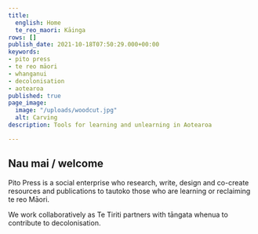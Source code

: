 ```yaml
---
title:
  english: Home
  te_reo_maori: Kāinga
rows: []
publish_date: 2021-10-18T07:50:29.000+00:00
keywords:
- pito press
- te reo māori
- whanganui
- decolonisation
- aotearoa
published: true
page_image:
  image: "/uploads/woodcut.jpg"
  alt: Carving
description: Tools for learning and unlearning in Aotearoa

---
```

## Nau mai / welcome

Pito Press is a social enterprise who research, write, design and co-create resources and publications to tautoko those who are learning or reclaiming te reo Māori.

We work collaboratively as Te Tiriti partners with tāngata whenua to contribute to decolonisation.
